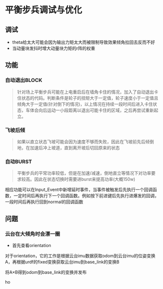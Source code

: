 # 平衡步兵调试与优化



## 调试

- theta给太大可能会因为输出力矩太大而被限制导致效果倾角拉回去反而不好
- 当动量块发抖时增大动量块力矩的r阵的权重





## 功能

### 自动退出BLOCK	

> 针对场上平衡步兵可能在上电重启后在墙角卡住的情况，加入了自动退出卡住状态的代码。判断条件是轮子的扭矩大于一定值，轮子速度小于一定值且倾角大于一定值(针对倒下的情况)，以上情况在持续一段时间后进入卡住状态，车体会向后运动一小段距离以退出可能卡住的区域，之后再尝试重新起立。



### 飞坡后倾

> 如果以直立状态飞坡可能会因为速度不够而失败，因此在飞坡前先后倾倒地，在加速后冲上坡道，直到离开坡后切回原来的状态



### 自动BURST

> 平衡步兵的平常功率较低，但是在加速/减速，倒地直立等情况下对功率要求较高。因此在状态切换时需要进burst来提高功率(大概150w)

相应功能可以在Input_Event中新增延时事件，当事件被触发后先执行一个回调函数，一定时间后再执行下一个回调函数。例如按下前进键后先执行进爆发的回调，一段时间后再执行回到normal的回调函数



## 问题

### 云台在大倾角时会漂一圈

- 首先查看orientation

对于orientation，它的工作是根据云台imu数据获取odom到云台imu的位姿变换A，再根据urdf的fixed变换获取云台imu到base_link的变换B

将A×B得到odom到base_link的变换并发布

ho
